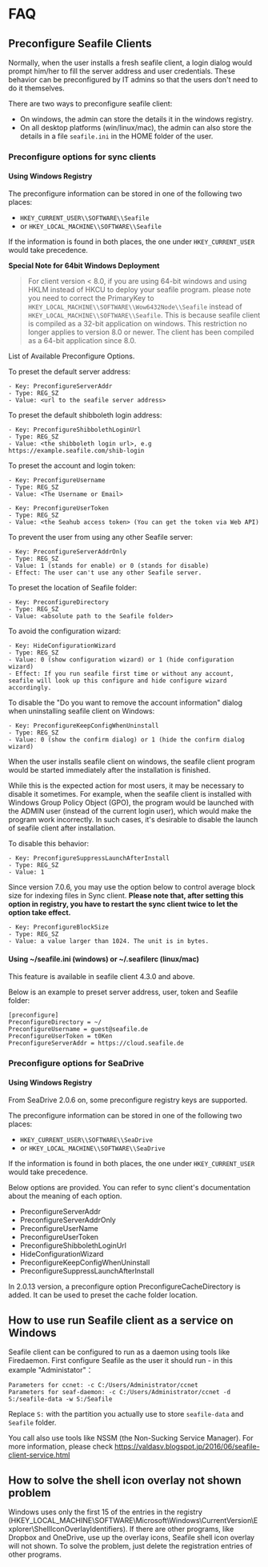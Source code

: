# FAQ

## Preconfigure Seafile Clients

Normally, when the user installs a fresh seafile client, a login dialog would prompt him/her to fill the server address and user credentials. These behavior can be preconfigured by IT admins so that the users don't need to do it themselves.

There are two ways to preconfigure seafile client:

* On windows, the admin can store the details it in the windows registry.
* On all desktop platforms (win/linux/mac), the admin can also store the details in a file `seafile.ini` in the HOME folder of the user.

### Preconfigure options for sync clients

#### Using Windows Registry

The preconfigure information can be stored in one of the following two places:

* `HKEY_CURRENT_USER\\SOFTWARE\\Seafile`
* or `HKEY_LOCAL_MACHINE\\SOFTWARE\\Seafile`

If the information is found in both places, the one under `HKEY_CURRENT_USER` would take precedence.

**Special Note for 64bit Windows Deployment**

> For client version < 8.0, if you are using 64-bit windows and using HKLM instead of HKCU to deploy your seafile program. please note you need to correct the PrimaryKey to `HKEY_LOCAL_MACHINE\\SOFTWARE\\Wow6432Node\\Seafile` instead of `HKEY_LOCAL_MACHINE\\SOFTWARE\\Seafile`. This is because seafile client is compiled as a 32-bit application on windows.
> This restriction no longer applies to version 8.0 or newer. The client has been compiled as a 64-bit application since 8.0.

List of Available Preconfigure Options.

To preset the default server address:

```
- Key: PreconfigureServerAddr
- Type: REG_SZ
- Value: <url to the seafile server address>

```

To preset the default shibboleth login address:

```
- Key: PreconfigureShibbolethLoginUrl
- Type: REG_SZ
- Value: <the shibboleth login url>, e.g https://example.seafile.com/shib-login

```

To preset the account and login token:

```
- Key: PreconfigureUsername
- Type: REG_SZ
- Value: <The Username or Email>

```

```
- Key: PreconfigureUserToken
- Type: REG_SZ
- Value: <the Seahub access token> (You can get the token via Web API)

```

To prevent the user from using any other Seafile server:

```
- Key: PreconfigureServerAddrOnly
- Type: REG_SZ
- Value: 1 (stands for enable) or 0 (stands for disable)
- Effect: The user can't use any other Seafile server.

```

To preset the location of Seafile folder:

```
- Key: PreconfigureDirectory
- Type: REG_SZ
- Value: <absolute path to the Seafile folder>

```

To avoid the configuration wizard:

```
- Key: HideConfigurationWizard
- Type: REG_SZ
- Value: 0 (show configuration wizard) or 1 (hide configuration wizard)
- Effect: If you run seafile first time or without any account, seafile will look up this configure and hide configure wizard accordingly.

```

To disable the "Do you want to remove the account information" dialog when uninstalling seafile client on Windows:

```
- Key: PreconfigureKeepConfigWhenUninstall
- Type: REG_SZ
- Value: 0 (show the confirm dialog) or 1 (hide the confirm dialog wizard)

```

When the user installs seafile client on windows, the seafile client program would be started immediately after the installation is finished.

While this is the expected action for most users, it may be necessary to disable it sometimes. For example, when the seafile client is installed with Windows Group Policy Object (GPO), the program would be launched with the ADMIN user (instead of the current login user), which would make the program work incorrectly. In such cases, it's desirable to disable the launch of seafile client after installation.

To disable this behavior:

```
- Key: PreconfigureSuppressLaunchAfterInstall
- Type: REG_SZ
- Value: 1

```

Since version 7.0.6, you may use the option below to control average block size for indexing files in Sync client. **Please note that, after setting this option in registry, you have to restart the sync client twice to let the option take effect.**

```
- Key: PreconfigureBlockSize
- Type: REG_SZ
- Value: a value larger than 1024. The unit is in bytes.

```

#### Using ~/seafile.ini (windows) or ~/.seafilerc (linux/mac)

This feature is available in seafile client 4.3.0 and above.

Below is an example to preset server address, user, token and Seafile folder:

```
[preconfigure]
PreconfigureDirectory = ~/
PreconfigureUsername = guest@seafile.de
PreconfigureUserToken = t0Ken
PreconfigureServerAddr = https://cloud.seafile.de

```

### Preconfigure options for SeaDrive

#### Using Windows Registry

From SeaDrive 2.0.6 on, some preconfigure registry keys are supported.

The preconfigure information can be stored in one of the following two places:

* `HKEY_CURRENT_USER\\SOFTWARE\\SeaDrive`
* or `HKEY_LOCAL_MACHINE\\SOFTWARE\\SeaDrive`

If the information is found in both places, the one under `HKEY_CURRENT_USER` would take precedence.

Below options are provided. You can refer to sync client's documentation about the meaning of each option.

* PreconfigureServerAddr
* PreconfigureServerAddrOnly
* PreconfigureUserName
* PreconfigureUserToken
* PreconfigureShibbolethLoginUrl
* HideConfigurationWizard
* PreconfigureKeepConfigWhenUninstall
* PreconfigureSuppressLaunchAfterInstall

In 2.0.13 version, a preconfigure option PreconfigureCacheDirectory is added. It can be used to preset the cache folder location.

## How to use run Seafile client as a service on Windows

Seafile client can be configured to run as a daemon using tools like Firedaemon. First configure Seafile as the user it should run - in this example "Administator"：

```
Parameters for ccnet: -c C:/Users/Administrator/ccnet
Parameters for seaf-daemon: -c C:/Users/Administrator/ccnet -d S:/seafile-data -w S:/Seafile

```

Replace `S:` with the partition you actually use to store `seafile-data` and `Seafile` folder.

You call also use tools like NSSM (the Non-Sucking Service Manager). For more information, please check <https://valdasv.blogspot.jp/2016/06/seafile-client-service.html>

## How to solve the shell icon overlay not shown problem

Windows uses only the first 15 of the entries in the registry 
(HKEY_LOCAL_MACHINE\\SOFTWARE\\Microsoft\\Windows\\CurrentVersion\\Explorer\\ShellIconOverlayIdentifiers). If there are other programs, like Dropbox and OneDrive, use up the overlay icons, Seafile shell icon overlay will not shown. To solve the problem, just delete the registration entries of other programs.
